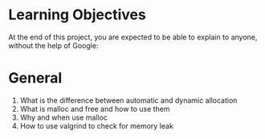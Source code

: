 # Learning Objectives
At the end of this project, you are expected to be able to explain to anyone, without the help of Google:

# General
<ol>
<li>What is the difference between automatic and dynamic allocation</li>
<li>What is malloc and free and how to use them</li>
<li>Why and when use malloc</li>
<li>How to use valgrind to check for memory leak</li>
</ol>

